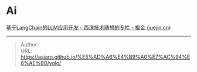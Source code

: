 # Ai





[基于LangChain的LLM应用开发 - 西滨技术随想的专栏 - 掘金 (juejin.cn)](https://juejin.cn/column/7290751135904038953)



---

> Author:   
> URL: https://asiaro.github.io/%E5%AD%A6%E4%B9%A0%E7%AC%94%E8%AE%B0/yolo/  

